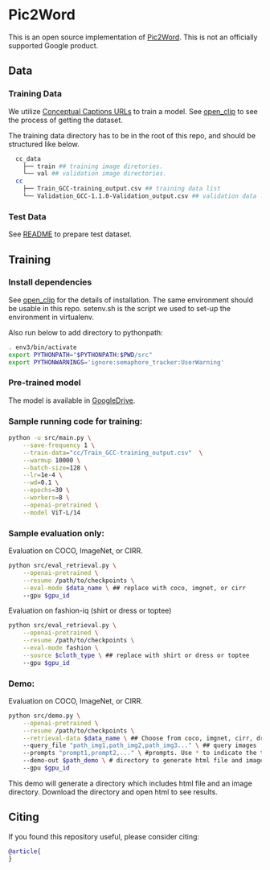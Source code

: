 # Pic2Word

This is an open source implementation of [Pic2Word](arxiv_link). This is not an
officially supported Google product.


## Data

### Training Data
We utilize [Conceptual Captions URLs](https://ai.google.com/research/ConceptualCaptions/download) to train a model. 
See [open_clip](https://github.com/mlfoundations/open_clip) to see the process of getting the dataset. 

The training data directory has to be in the root of this repo, and should be structured like below.
```bash
  cc_data
    ├── train ## training image diretories.
    └── val ## validation image directories.
  cc
    ├── Train_GCC-training_output.csv ## training data list
    └── Validation_GCC-1.1.0-Validation_output.csv ## validation data list
```

### Test Data
See [README](data/README.md) to prepare test dataset.

## Training

### Install dependencies
See [open_clip](https://github.com/mlfoundations/open_clip) for the details of installation. 
The same environment should be usable in this repo.
setenv.sh is the script we used to set-up the environment in virtualenv. 

Also run below to add directory to pythonpath:
```bash
. env3/bin/activate
export PYTHONPATH="$PYTHONPATH:$PWD/src"
export PYTHONWARNINGS='ignore:semaphore_tracker:UserWarning'
```
### Pre-trained model
The model is available in [GoogleDrive]().

### Sample running code for training:

```bash
python -u src/main.py \
    --save-frequency 1 \
    --train-data="cc/Train_GCC-training_output.csv"  \
    --warmup 10000 \
    --batch-size=128 \
    --lr=1e-4 \
    --wd=0.1 \
    --epochs=30 \
    --workers=8 \
    --openai-pretrained \
    --model ViT-L/14
```

### Sample evaluation only:

Evaluation on COCO, ImageNet, or CIRR.
```bash
python src/eval_retrieval.py \
    --openai-pretrained \
    --resume /path/to/checkpoints \
    --eval-mode $data_name \ ## replace with coco, imgnet, or cirr
    --gpu $gpu_id
```

Evaluation on fashion-iq (shirt or dress or toptee)
```bash
python src/eval_retrieval.py \
    --openai-pretrained \
    --resume /path/to/checkpoints \
    --eval-mode fashion \
    --source $cloth_type \ ## replace with shirt or dress or toptee
    --gpu $gpu_id
```

### Demo:

Evaluation on COCO, ImageNet, or CIRR.

```bash
python src/demo.py \
    --openai-pretrained \
    --resume /path/to/checkpoints \
    --retrieval-data $data_name \ ## Choose from coco, imgnet, cirr, dress, shirt, toptee.
    --query_file "path_img1,path_img2,path_img3..." \ ## query images
    --prompts "prompt1,prompt2,..." \ #prompts. Use * to indicate the token to be replaced with an image token. e.g., "a sketch of *"
    --demo-out $path_demo \ # directory to generate html file and image directory.
    --gpu $gpu_id
```
This demo will generate a directory which includes html file and an image directory. Download the directory and open html to see results.

## Citing

If you found this repository useful, please consider citing:

```bibtex
@article{
}
```
